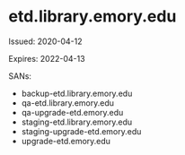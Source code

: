 # etd.library.emory.edu

Issued: 2020-04-12

Expires: 2022-04-13

SANs:
- backup-etd.library.emory.edu
- qa-etd.library.emory.edu
- qa-upgrade-etd.emory.edu
- staging-etd.library.emory.edu
- staging-upgrade-etd.emory.edu
- upgrade-etd.emory.edu
